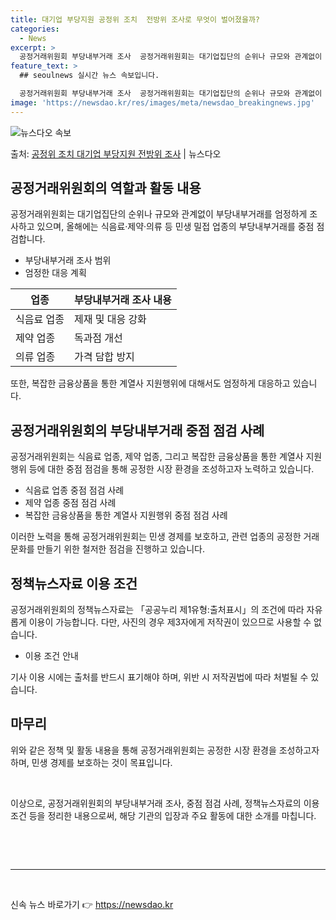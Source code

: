 ```yaml
---
title: 대기업 부당지원 공정위 조치  전방위 조사로 무엇이 벌어졌을까?
categories:
  - News
excerpt: >
  공정거래위원회 부당내부거래 조사  공정거래위원회는 대기업집단의 순위나 규모와 관계없이 일감 몰아주기 등 부당…
feature_text: >
  ## seoulnews 실시간 뉴스 속보입니다.

  공정거래위원회 부당내부거래 조사  공정거래위원회는 대기업집단의 순위나 규모와 관계없이 일감 몰아주기 등 부당…
image: 'https://newsdao.kr/res/images/meta/newsdao_breakingnews.jpg'
---
```


![뉴스다오 속보](https://newsdao.kr/res/images/meta/newsdao_breakingnews.jpg)

<p>출처: <a href="https://newsdao.kr/4308" rel="dofollow">공정위 조치 대기업 부당지원 전방위 조사</a> | 뉴스다오</p>

<h2 data-ke-size="size26">공정거래위원회의 역할과 활동 내용</h2>
<p data-ke-size="size16">공정거래위원회는 대기업집단의 순위나 규모와 관계없이 부당내부거래를 엄정하게 조사하고 있으며, 올해에는 식음료·제약·의류 등 민생 밀접 업종의 부당내부거래를 중점 점검합니다.</p>
<ul>
<li>부당내부거래 조사 범위</li>
<li>엄정한 대응 계획</li>
</ul>
<table>
<thead>
<tr>
<th>업종</th>
<th>부당내부거래 조사 내용</th>
</tr>
</thead>
<tbody>
<tr>
<td>식음료 업종</td>
<td>제재 및 대응 강화</td>
</tr>
<tr>
<td>제약 업종</td>
<td>독과점 개선</td>
</tr>
<tr>
<td>의류 업종</td>
<td>가격 담합 방지</td>
</tr>
</tbody>
</table>
<p data-ke-size="size16">또한, 복잡한 금융상품을 통한 계열사 지원행위에 대해서도 엄정하게 대응하고 있습니다.</p>

<h2 data-ke-size="size26">공정거래위원회의 부당내부거래 중점 점검 사례</h2>
<p data-ke-size="size16">공정거래위원회는 식음료 업종, 제약 업종, 그리고 복잡한 금융상품을 통한 계열사 지원행위 등에 대한 중점 점검을 통해 공정한 시장 환경을 조성하고자 노력하고 있습니다.</p>
<ul>
<li>식음료 업종 중점 점검 사례</li>
<li>제약 업종 중점 점검 사례</li>
<li>복잡한 금융상품을 통한 계열사 지원행위 중점 점검 사례</li>
</ul>
<p data-ke-size="size16">이러한 노력을 통해 공정거래위원회는 민생 경제를 보호하고, 관련 업종의 공정한 거래 문화를 만들기 위한 철저한 점검을 진행하고 있습니다.</p>

<h2 data-ke-size="size26">정책뉴스자료 이용 조건</h2>
<p data-ke-size="size16">공정거래위원회의 정책뉴스자료는 「공공누리 제1유형:출처표시」의 조건에 따라 자유롭게 이용이 가능합니다. 다만, 사진의 경우 제3자에게 저작권이 있으므로 사용할 수 없습니다.</p>
<ul>
<li>이용 조건 안내</li>
</ul>
<p data-ke-size="size16">기사 이용 시에는 출처를 반드시 표기해야 하며, 위반 시 저작권법에 따라 처벌될 수 있습니다.</p>
<h2 data-ke-size="size26">마무리</h2>
<p data-ke-size="size16">위와 같은 정책 및 활동 내용을 통해 공정거래위원회는 공정한 시장 환경을 조성하고자 하며, 민생 경제를 보호하는 것이 목표입니다.</p>
<p data-ke-size="size16">&nbsp;</p>
<p data-ke-size="size16">이상으로, 공정거래위원회의 부당내부거래 조사, 중점 점검 사례, 정책뉴스자료의 이용 조건 등을 정리한 내용으로써, 해당 기관의 입장과 주요 활동에 대한 소개를 마칩니다.</p>
<p data-ke-size="size16">&nbsp;</p>
<p data-ke-size="size16">&nbsp;</p>
<hr data-ke-size="size16">
<p data-ke-size="size16">&nbsp;</p> 

신속 뉴스 바로가기 👉 <a href="https://newsdao.kr" rel="dofollow">https://newsdao.kr</a>


